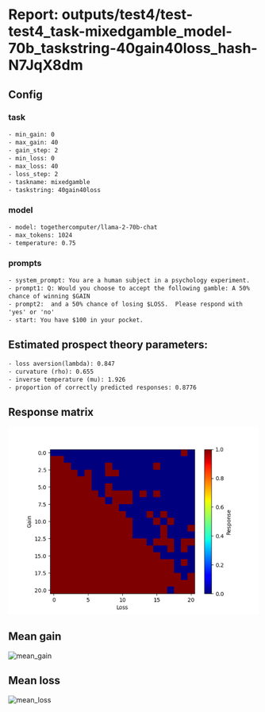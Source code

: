 # Report: outputs/test4/test-test4_task-mixedgamble_model-70b_taskstring-40gain40loss_hash-N7JqX8dm
## Config

### task

    - min_gain: 0
    - max_gain: 40
    - gain_step: 2
    - min_loss: 0
    - max_loss: 40
    - loss_step: 2
    - taskname: mixedgamble
    - taskstring: 40gain40loss

### model

    - model: togethercomputer/llama-2-70b-chat
    - max_tokens: 1024
    - temperature: 0.75

### prompts

    - system_prompt: You are a human subject in a psychology experiment. 
    - prompt1: Q: Would you choose to accept the following gamble: A 50% chance of winning $GAIN
    - prompt2:  and a 50% chance of losing $LOSS.  Please respond with 'yes' or 'no'
    - start: You have $100 in your pocket. 

## Estimated prospect theory parameters:

    - loss aversion(lambda): 0.847
    - curvature (rho): 0.655
    - inverse temperature (mu): 1.926
    - proportion of correctly predicted responses: 0.8776                    
## Response matrix
![respmat](respmat.png)

## Mean gain
![mean_gain](mean_gain.png)

## Mean loss
![mean_loss](mean_loss.png)

